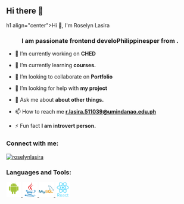 ## Hi there 👋

<!--
**RlynLasira/RlynLasira** is a ✨ _special_ ✨ repository because its `README.md` (this file) appears on your GitHub profile.

Here are some ideas to get you started:

- 🔭 I’m currently working on ...
- 🌱 I’m currently learning ...
- 👯 I’m looking to collaborate on ...
- 🤔 I’m looking for help with ...
- 💬 Ask me about ...
- 📫 How to reach me: ...
- 😄 Pronouns: ...
- ⚡ Fun fact: ...
--> h1 align="center">Hi 👋, I'm Roselyn Lasira</h1>
<h3 align="center">I am passionate frontend develoPhilippinesper from .</h3>

- 🔭 I’m currently working on **CHED**

- 🌱 I’m currently learning **courses.**

- 👯 I’m looking to collaborate on **Portfolio**

- 🤝 I’m looking for help with **my project**

- 💬 Ask me about **about other things.**

- 📫 How to reach me **r.lasira.511039@umindanao.edu.ph**

- ⚡ Fun fact **I am introvert person.**

<h3 align="left">Connect with me:</h3>
<p align="left">
<a href="https://fb.com/roselynlasira" target="blank"><img align="center" src="https://raw.githubusercontent.com/rahuldkjain/github-profile-readme-generator/master/src/images/icons/Social/facebook.svg" alt="roselynlasira" height="30" width="40" /></a>
</p>

<h3 align="left">Languages and Tools:</h3>
<p align="left"> <a href="https://developer.android.com" target="_blank" rel="noreferrer"> <img src="https://raw.githubusercontent.com/devicons/devicon/master/icons/android/android-original-wordmark.svg" alt="android" width="40" height="40"/> </a> <a href="https://www.java.com" target="_blank" rel="noreferrer"> <img src="https://raw.githubusercontent.com/devicons/devicon/master/icons/java/java-original.svg" alt="java" width="40" height="40"/> </a> <a href="https://www.mysql.com/" target="_blank" rel="noreferrer"> <img src="https://raw.githubusercontent.com/devicons/devicon/master/icons/mysql/mysql-original-wordmark.svg" alt="mysql" width="40" height="40"/> </a> <a href="https://reactjs.org/" target="_blank" rel="noreferrer"> <img src="https://raw.githubusercontent.com/devicons/devicon/master/icons/react/react-original-wordmark.svg" alt="react" width="40" height="40"/> </a> </p>

